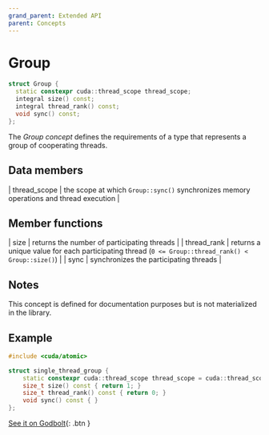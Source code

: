 ```yaml
---
grand_parent: Extended API
parent: Concepts
---
```


# Group

```c++
struct Group {
  static constexpr cuda::thread_scope thread_scope;
  integral size() const;
  integral thread_rank() const;
  void sync() const;
};
```

The _Group concept_ defines the requirements of a type that represents a group of cooperating threads.

## Data members

| thread_scope | the scope at which `Group::sync()` synchronizes memory operations and thread execution |

## Member functions

| size        | returns the number of participating threads                                                        |
| thread_rank | returns a unique value for each participating thread (`0 <= Group::thread_rank() < Group::size()`) |
| sync        | synchronizes the participating threads                                                             |

## Notes

This concept is defined for documentation purposes but is not materialized in the library.

## Example

```c++
#include <cuda/atomic>

struct single_thread_group {
    static constexpr cuda::thread_scope thread_scope = cuda::thread_scope::thread_scope_thread;
    size_t size() const { return 1; }
    size_t thread_rank() const { return 0; }
    void sync() const { }
};
```

[See it on Godbolt](https://godbolt.org/z/453r3s){: .btn }
